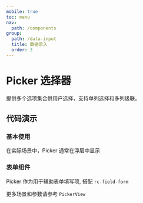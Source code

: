 ```yaml
---
mobile: true
toc: menu
nav:
  path: /components
group:
  path: /data-input
  title: 数据录入
  order: 3
---
```


# Picker 选择器

提供多个选项集合供用户选择，支持单列选择和多列级联。

## 代码演示


### 基本使用

在实际场景中，Picker 通常在浮层中显示

<code src="./demo/demo1.tsx"></code>

### 表单组件

Picker 作为用于辅助表单填写项, 搭配 `rc-field-form`

<code src="./demo/demo2.tsx"></code>


更多场景和参数请参考 `PickerView`



<API src="./Picker.tsx" ></API>

